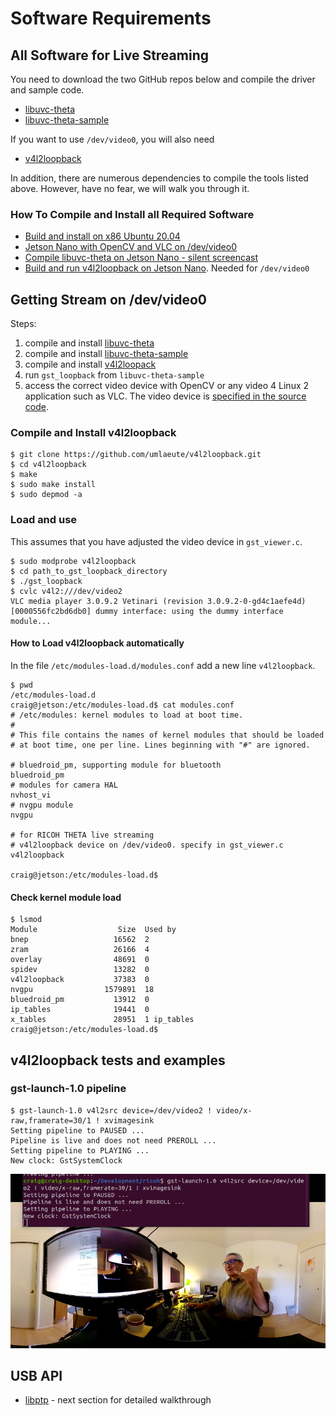 # Software Requirements

## All Software for Live Streaming

You need to download the two GitHub repos below and 
compile the driver and sample code.

* [libuvc-theta](https://github.com/ricohapi/libuvc-theta)
* [libuvc-theta-sample](https://github.com/ricohapi/libuvc-theta-sample)

If you want to use `/dev/video0`, you will also need

* [v4l2loopback](https://github.com/umlaeute/v4l2loopback)

In addition, there are numerous dependencies to compile 
the tools listed above.  However, have no fear, we will
walk you through it.

### How To Compile and Install all Required Software

* [Build and install on x86 Ubuntu 20.04](https://youtu.be/Ji4WDvPHzQk)
* [Jetson Nano with OpenCV and VLC on /dev/video0](https://youtu.be/1xUMOvO_X5E)
* [Compile libuvc-theta on Jetson Nano - silent screencast](https://youtu.be/GoYi1tSIV80)
* [Build and run v4l2loopback on Jetson Nano](https://youtu.be/KrKwUWSYp2U). Needed for `/dev/video0`

## Getting Stream on /dev/video0

Steps:

1. compile and install [libuvc-theta](https://github.com/ricohapi/libuvc-theta)
2. compile and install [libuvc-theta-sample](https://github.com/ricohapi/libuvc-theta-sample)
3. compile and install [v4l2loopack](https://github.com/umlaeute/v4l2loopback)
4. run `gst_loopback` from `libuvc-theta-sample`
5. access the correct video device with OpenCV or any video 4 Linux 2 application such as VLC.  The video device is 
[specified in the source code](https://github.com/ricohapi/libuvc-theta-sample/blob/f8c3caa32bf996b29c741827bd552be605e3e2e2/gst/gst_viewer.c#L190).

### Compile and Install v4l2loopback

```
$ git clone https://github.com/umlaeute/v4l2loopback.git
$ cd v4l2loopback
$ make 
$ sudo make install
$ sudo depmod -a
```

### Load and use

This assumes that you have adjusted the video device in 
`gst_viewer.c`.

```
$ sudo modprobe v4l2loopback
$ cd path_to_gst_loopback_directory
$ ./gst_loopback
$ cvlc v4l2:///dev/video2
VLC media player 3.0.9.2 Vetinari (revision 3.0.9.2-0-gd4c1aefe4d)
[0000556fc2bd6db0] dummy interface: using the dummy interface module...
```


#### How to Load v4l2loopback automatically

In the file `/etc/modules-load.d/modules.conf` add a new line `v4l2loopback`.

```
$ pwd
/etc/modules-load.d
craig@jetson:/etc/modules-load.d$ cat modules.conf 
# /etc/modules: kernel modules to load at boot time.
#
# This file contains the names of kernel modules that should be loaded
# at boot time, one per line. Lines beginning with "#" are ignored.

# bluedroid_pm, supporting module for bluetooth
bluedroid_pm
# modules for camera HAL
nvhost_vi
# nvgpu module
nvgpu

# for RICOH THETA live streaming
# v4l2loopback device on /dev/video0. specify in gst_viewer.c
v4l2loopback

craig@jetson:/etc/modules-load.d$ 
```

#### Check kernel module load

```
$ lsmod
Module                  Size  Used by
bnep                   16562  2
zram                   26166  4
overlay                48691  0
spidev                 13282  0
v4l2loopback           37383  0
nvgpu                1579891  18
bluedroid_pm           13912  0
ip_tables              19441  0
x_tables               28951  1 ip_tables
craig@jetson:/etc/modules-load.d$ 
```

## v4l2loopback tests and examples

### gst-launch-1.0 pipeline

```
$ gst-launch-1.0 v4l2src device=/dev/video2 ! video/x-raw,framerate=30/1 ! xvimagesink
Setting pipeline to PAUSED ...
Pipeline is live and does not need PREROLL ...
Setting pipeline to PLAYING ...
New clock: GstSystemClock
```

![gst-launch-1.0 example](images/software/gst_launch_example.jpg)



## USB API

* [libptp](https://sourceforge.net/projects/libptp/) - next section for detailed walkthrough


